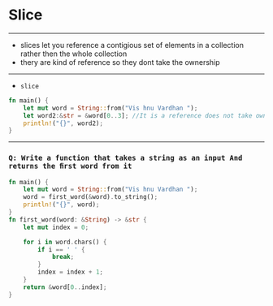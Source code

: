 # Slice
---
- slices let you reference a contigious set of elements in a collection rather then the whole collection
- thery are kind of reference so they dont take the ownership
---
- `slice`
```rust
fn main() {
    let mut word = String::from("Vis hnu Vardhan ");
    let word2:&str = &word[0..3]; //It is a reference does not take ownwership
    println!("{}", word2);
}
```
---
### `Q: Write a function that takes a string as an input And returns the ﬁrst word from it`

```rust
fn main() {
    let mut word = String::from("Vis hnu Vardhan ");
    word = first_word(&word).to_string();
    println!("{}", word);
}
fn first_word(word: &String) -> &str {
    let mut index = 0;

    for i in word.chars() {
        if i == ' ' {
            break;
        }
        index = index + 1;
    }
    return &word[0..index];
}
```
